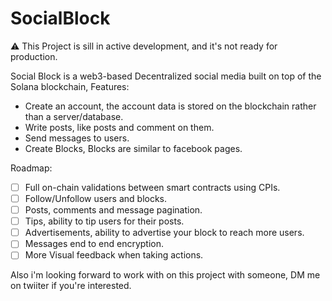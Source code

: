 # SocialBlock

⚠️ This Project is sill in active development, and it's not ready for production.

Social Block is a web3-based Decentralized social media built on top of the Solana blockchain, Features:

 - Create an account, the account data is stored on the blockchain rather than a server/database.
 - Write posts, like posts and comment on them. 
 - Send messages to users.
 - Create Blocks, Blocks are similar to facebook pages.

Roadmap:

 - [ ] Full on-chain validations between smart contracts using CPIs.
 - [ ] Follow/Unfollow users and blocks.
 - [ ] Posts, comments and message pagination.
 - [ ] Tips, ability to tip users for their posts.
 - [ ] Advertisements, ability to advertise your block to reach more users.
 - [ ] Messages end to end encryption.
 - [ ] More Visual feedback when taking actions.

Also i'm looking forward to work with on this project with someone, DM me on twiiter if you're interested.
